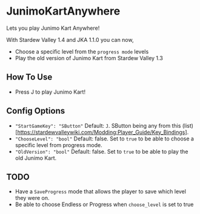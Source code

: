 ﻿# JunimoKartAnywhere
Lets you play Junimo Kart Anywhere!

With Stardew Valley 1.4 and JKA 1.1.0 you can now,
- Choose a specific level from the `progress mode` levels
- Play the old version of Junimo Kart from Stardew Valley 1.3

## How To Use
- Press ﻿J to play Junimo Kart!

## Config Options
- `"StartGameKey": "SButton"` Default: `J`. SButton being any from this (list)[https://stardewvalleywiki.com/Modding:Player_Guide/Key_Bindings].
- `"ChooseLevel": "bool"` Default: false. Set to `true` to be able to choose a specific level from progress mode.
- `"OldVersion": "bool"` Default: false. Set to `true` to be able to play the old Junimo Kart.

## TODO
- Have a `SaveProgress` mode that allows the player to save which level they were on.
- Be able to choose Endless or Progress when `choose_level` is set to true